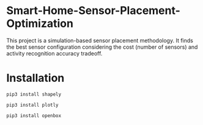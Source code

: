 # Smart-Home-Sensor-Placement-Optimization
This project is a simulation-based sensor placement methodology. It finds the best sensor configuration considering the cost (number of sensors) and activity recognition accuracy tradeoff.

# Installation

```pip3 install shapely```

```pip3 install plotly```

```pip3 install openbox```
